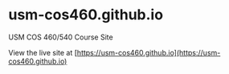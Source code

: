 # usm-cos460.github.io
USM COS 460/540 Course Site

View the live site at [https://usm-cos460.github.io](https://usm-cos460.github.io)
